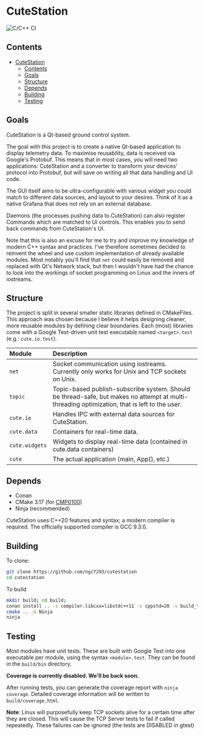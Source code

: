 # CuteStation

![C/C++ CI](https://github.com/ngc7293/cutestation/workflows/C/C++%20CI/badge.svg)

## Contents

- [CuteStation](#cutestation)
  - [Contents](#contents)
  - [Goals](#goals)
  - [Structure](#structure)
  - [Depends](#depends)
  - [Building](#building)
  - [Testing](#testing)

## Goals

CuteStation is a Qt-based ground control system.

The goal with this project is to create a native Qt-based application to display
telemetry data. To maximise reusability, data is received via Google's Protobuf.
This means that in most cases, you will need two applications: CuteStation and a
converter to transform your devices' protocol into Protobuf, but will save on
writing all that data handling and UI code.

The GUI itself aims to be ultra-configurable with various widget you could match
to different data sources, and layout to your desires. Think of it as a native
Grafana that does not rely on an external database.

Daemons (the processes pushing data to CuteStation) can also register Commands
which are matched to UI controls. This enables you to send back commands from
CuteStation's UI.

Note that this is also an excuse for me to try and improve my knowledge of
modern C++ syntax and practices. I've therefore sometimes decided to reinvent
the wheel and use custom implementation of already available modules. Most
notably you'll find that `net` could easily be removed and replaced with Qt's
Network stack, but then I wouldn't have had the chance to look into the workings
of socket programming on Linux and the inners of iostreams.

## Structure

The project is split in several smaller static libraries defined in CMakeFiles.
This approach was chosen because I believe it helps designing cleaner, more
reusable modules by defining clear boundaries. Each (most) libraries come with
a Google Test-driven unit test executable named `<target>.test` (e.g.:
`cute.io.test`).

| Module        | Description
|:--------------|:--------------------------------------------------------------
| `net`         | Socket communication using iostreams. Currently only works for Unix and TCP sockets on Unix.
| `topic`       | Topic-based publish-subscribe system. Should be thread-safe, but makes no attempt at multi-threading optimization, that is left to the user.
| `cute.io`     | Handles IPC with external data sources for CuteStation.
| `cute.data`   | Containers for real-time data.
| `cute.widgets`| Widgets to display real-time data (contained in cute.data containers)
| `cute`        | The actual application (main, App(), etc.)

## Depends

- Conan
- CMake 3.17 (for [CMP0100](https://cmake.org/cmake/help/v3.17/policy/CMP0100.html))
- Ninja (recommended)

CuteStation uses C++20 features and syntax; a modern compiler is required. The
officially supported compiler is GCC 9.3.0.

## Building

To clone:

```bash
git clone https://github.com/ngc7293/cutestation
cd cutestation
```

To build

```bash
mkdir build; cd build;
conan install .. -s compiler.libcxx=libstdc++11 -s cppstd=20 -s build_type=Debug --build=missing
cmake .. -G Ninja
ninja
```

## Testing

Most modules have unit tests. These are built with Google Test into one
executable per module, using the syntax `<module>.test`. They can be found in
the `build/bin` directory.

**Coverage is currently disabled. We'll be back soon.**

After running tests, you can generate the coverage report with `ninja coverage`.
Detailed coverage information will be written to `build/coverage.html`.

**Note**: Linux will purposefully keep TCP sockets alive for a certain time
after they are closed. This will cause the TCP Server tests to fail if called
repeatedly. These failures can be ignored (the tests are DISABLED in gtest)
